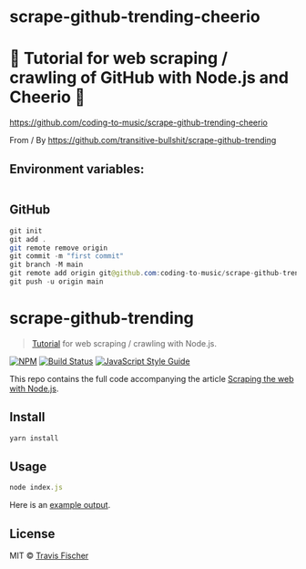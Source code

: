 # scrape-github-trending-cheerio

# 🚀 Tutorial for web scraping / crawling of GitHub with Node.js and Cheerio 🚀

https://github.com/coding-to-music/scrape-github-trending-cheerio

From / By https://github.com/transitive-bullshit/scrape-github-trending

## Environment variables:

```java

```

## GitHub

```java
git init
git add .
git remote remove origin
git commit -m "first commit"
git branch -M main
git remote add origin git@github.com:coding-to-music/scrape-github-trending-cheerio.git
git push -u origin main
```

# scrape-github-trending

> [Tutorial](https://hackernoon.com/scraping-the-web-with-node-js-f7da67d2f734) for web scraping / crawling with Node.js.

[![NPM](https://img.shields.io/npm/v/scrape-github-trending.svg)](https://www.npmjs.com/package/scrape-github-trending) [![Build Status](https://travis-ci.com/transitive-bullshit/scrape-github-trending.svg?branch=master)](https://travis-ci.com/transitive-bullshit/scrape-github-trending) [![JavaScript Style Guide](https://img.shields.io/badge/code_style-standard-brightgreen.svg)](https://standardjs.com)

This repo contains the full code accompanying the article [Scraping the web with Node.js](https://blog.transitivebullsh.it/scraping-the-web-with-node-js).

## Install

```bash
yarn install
```

## Usage

```js
node index.js
```

Here is an [example output](./example-output.json).

## License

MIT © [Travis Fischer](https://transitivebullsh.it)
